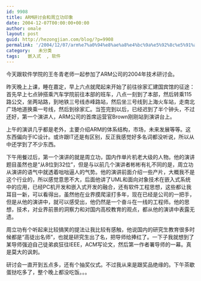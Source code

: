 ```yaml
---
id: 9908
title: ARM研讨会和周立功印象
date: 2004-12-07T00:00:00+00:00
author: omale
layout: post
guid: http://hezongjian.com/blog/?p=9908
permalink: '/2004/12/07/arm%e7%a0%94%e8%ae%a8%e4%bc%9a%e5%92%8c%e5%91%a8%e7%ab%8b%e5%8a%9f%e5%8d%b0%e8%b1%a1/'
category:   未分类
tags:   嵌入式  , 软件
---
```

今天跟软件学院的王冬青老师一起参加了ARM公司的2004年技术研讨会。

昨天晚上上课，睡在嘉定，早上六点就爬起来开始了前往徐家汇建国宾馆的征途：首先早上七点钟搭乘汽车学院前往本部的班车，八点一刻到了本部，然后转乘115路公交，坐两站路，到地铁三号线赤峰路站，然后坐三号线到上海火车站，走南北广场地道换乘一号线，然后到徐家汇。当签完到以后，已经迟到了半个钟头，不过还好，第一个演讲人，ARM公司的首席运营官Brown刚刚站到演讲台上。

上午的演讲几乎都是老外，主要介绍ARM的体系结构，市场，未来发展等等。这东西偏向于IC设计。或许跟IT还是有区别，反正我感觉好多名词都没听说，所以从中还学到了不少东西。

下午用餐过后，第一个演讲的就是周立功，国内作单片机老大级的人物。他的演讲题目虽然也是“从8位到32位”，但是与以前几个演讲者彬彬有礼不同的是，周立功从演讲的语气中就透着咄咄逼人的气势。他的演讲前面介绍一些产片，大概我不是这个行业的，所以感觉意思不大，后面他讲了UML和面向对象技术在嵌入式系统中的应用，已经PC机开发和嵌入式开发的融合，还有软件工程思想，这些都让我耳目一新，可以看得出，虽然他在业界摸爬滚打多年，现在已经是公司的一把手，但是从他的演讲中，就可以感受出，他仍然是一个奋斗在一线的工程师。他的思想，技术，对业界前景的洞察力和对国内高校教育的观点，都从他的演讲中表露无遗。

周立功有个听起来比较搞笑的提法让我比较有感触，他说国内的研究生教育很多时候都是“高徒出名师”，也就是研究生出了名，把导师给捧红了。一下子我就想到了某导师强迫自己徒弟疯狂往IEEE，ACM写论文，然后第一作者署导师的一幕。真是莫大的讽刺。

研讨会一直开到五点多，还有个抽奖仪式。不过我从来是跟奖品绝缘的。下午茶歇蛋挞吃多了，整个晚上都没吃饭。。。

<font class=diary_poster>